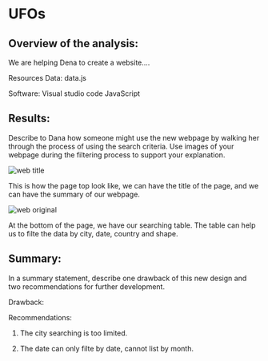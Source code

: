 # UFOs
## Overview of the analysis: 
We are helping Dena to create a website....

Resources
Data: 
data.js

Software:
Visual studio code
JavaScript

## Results: 
Describe to Dana how someone might use the new webpage by walking her through the process of using the search criteria. Use images of your webpage during the filtering process to support your explanation.


![web title](https://user-images.githubusercontent.com/95401877/158428122-49875b4b-b82b-48e6-9df9-caaaab322a63.png)

This is how the page top look like, we can have the title of the page, and we can have the summary of our webpage.

![web original](https://user-images.githubusercontent.com/95401877/158428197-f2930f58-11d8-4258-a2a4-785a4aac83fd.png)

At the bottom of the page, we have our searching table. The table can help us to filte the data by city, date, country and shape.


## Summary: 

In a summary statement, describe one drawback of this new design and two recommendations for further development.

Drawback:


Recommendations:

1. The city searching is too limited.


2. The date can only filte by date, cannot list by month.





